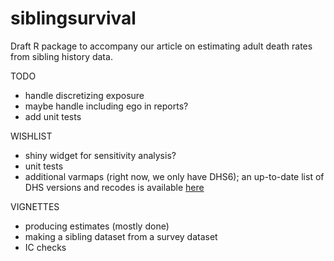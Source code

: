 siblingsurvival
===============

Draft R package to accompany our article on estimating adult death rates from sibling history data.

TODO

- handle discretizing exposure
- maybe handle including ego in reports?
- add unit tests

WISHLIST

- shiny widget for sensitivity analysis?
- unit tests
- additional varmaps (right now, we only have DHS6); an up-to-date list of DHS versions and recodes is available [here](https://www.dhsprogram.com/publications/publication-dhsg4-dhs-questionnaires-and-manuals.cfm)


VIGNETTES

- producing estimates (mostly done)
- making a sibling dataset from a survey dataset
- IC checks

